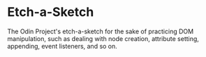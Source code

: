 # Etch-a-Sketch

The Odin Project's etch-a-sketch for the sake of practicing DOM manipulation, such as dealing with node creation, attribute setting, appending, event listeners, and so on.